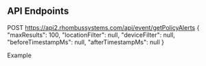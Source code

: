 ## API Endpoints 

POST https://api2.rhombussystems.com/api/event/getPolicyAlerts
{
    "maxResults": 100,
    "locationFilter": null,
    "deviceFilter": null,
    "beforeTimestampMs": null,
    "afterTimestampMs": null
}

Example 